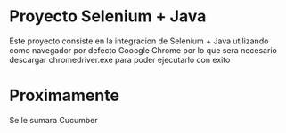 # Proyecto Selenium + Java
Este proyecto consiste en la integracion de Selenium + Java utilizando como navegador por defecto Gooogle Chrome por lo que sera necesario descargar chromedriver.exe para poder ejecutarlo con exito

# Proximamente
Se le sumara Cucumber
